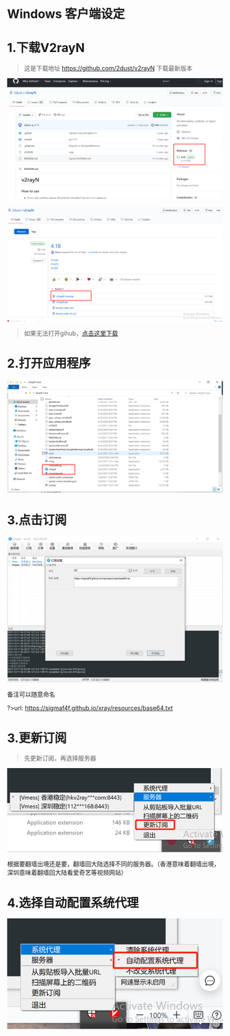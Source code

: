 # Windows 客户端设定

# 1.下载V2rayN

> 这是下载地址 https://github.com/2dust/v2rayN 下载最新版本

![](../images/windows/1.png)

![](../images/windows/2.png)

> 如果无法打开gihub，[点击这里下载](https://sigmaf4f.github.io/xray/resources/v2rayN-Core.zip)

# 2.打开应用程序

![](../images/windows/3.png)

# 3.点击订阅

![](../images/windows/4.png)

备注可以随意命名

?>url: https://sigmaf4f.github.io/xray/resources/base64.txt

# 3.更新订阅

>先更新订阅，再选择服务器

![](../images/windows/5.png)

根据要翻墙出境还是要，翻墙回大陆选择不同的服务器。（香港意味着翻墙出境，深圳意味着翻墙回大陆看爱奇艺等视频网站）

# 4.选择自动配置系统代理

![](../images/windows/6.png)

